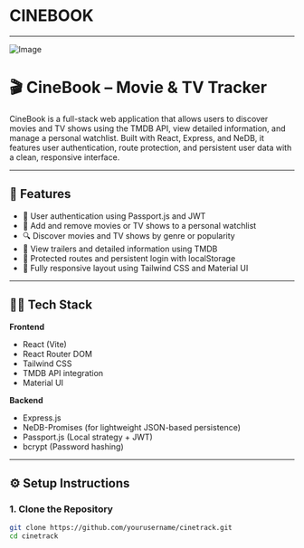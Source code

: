 # CINEBOOK

---
![Image](https://github.com/user-attachments/assets/204322ac-154c-4a0e-ba67-60ce6730336e)

# 🎬 CineBook – Movie & TV Tracker

CineBook is a full-stack web application that allows users to discover movies and TV shows using the TMDB API, view detailed information, and manage a personal watchlist. Built with React, Express, and NeDB, it features user authentication, route protection, and persistent user data with a clean, responsive interface.

---

## 🚀 Features

- 🔐 User authentication using Passport.js and JWT
- 🧾 Add and remove movies or TV shows to a personal watchlist
- 🔍 Discover movies and TV shows by genre or popularity
- 🎥 View trailers and detailed information using TMDB
- 🧠 Protected routes and persistent login with localStorage
- 📱 Fully responsive layout using Tailwind CSS and Material UI

---

## 🧑‍💻 Tech Stack

**Frontend**
- React (Vite)
- React Router DOM
- Tailwind CSS
- TMDB API integration
- Material UI

**Backend**
- Express.js
- NeDB-Promises (for lightweight JSON-based persistence)
- Passport.js (Local strategy + JWT)
- bcrypt (Password hashing)

---

## ⚙️ Setup Instructions

### 1. Clone the Repository

```bash
git clone https://github.com/yourusername/cinetrack.git
cd cinetrack
